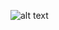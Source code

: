 ![alt text]([https://github.com/castorcrame/test/image.png](https://github.com/castorcrame/test/blob/main/image.png))



